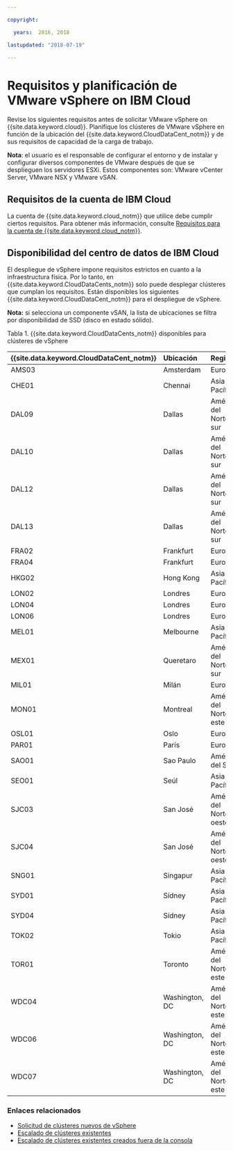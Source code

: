 ```yaml
---

copyright:

  years:  2016, 2018

lastupdated: "2018-07-19"

---
```


# Requisitos y planificación de VMware vSphere on IBM Cloud

Revise los siguientes requisitos antes de solicitar VMware vSphere on {{site.data.keyword.cloud}}. Planifique los clústeres de VMware vSphere en función de la ubicación del {{site.data.keyword.CloudDataCent_notm}} y de sus requisitos de capacidad de la carga de trabajo.

**Nota**: el usuario es el responsable de configurar el entorno y de instalar y configurar diversos componentes de VMware después de que se desplieguen los servidores ESXi. Estos componentes son: VMware vCenter Server, VMware NSX y VMware vSAN.

## Requisitos de la cuenta de IBM Cloud

La cuenta de {{site.data.keyword.cloud_notm}} que utilice debe cumplir ciertos requisitos. Para obtener más información, consulte [Requisitos para la cuenta de {{site.data.keyword.cloud_notm}}](../vmonic/slaccountrequirement.html).

## Disponibilidad del centro de datos de IBM Cloud

El despliegue de vSphere impone requisitos estrictos en cuanto a la infraestructura física. Por lo tanto, en {{site.data.keyword.CloudDataCents_notm}} solo puede desplegar clústeres que cumplan los requisitos. Están disponibles los siguientes {{site.data.keyword.CloudDataCent_notm}} para el despliegue de vSphere.

**Nota:** si selecciona un componente vSAN, la lista de ubicaciones se filtra por disponibilidad de SSD (disco en estado sólido).

Tabla 1. {{site.data.keyword.CloudDataCents_notm}} disponibles para clústeres de vSphere

| {{site.data.keyword.CloudDataCent_notm}} | Ubicación | Región |
|:----------------------|:---------|:-------|
| AMS03 | Amsterdam | Europa |
| CHE01 | Chennai | Asia-Pacífico |
| DAL09 | Dallas | América del Norte sur |
| DAL10 | Dallas | América del Norte sur |
| DAL12 | Dallas | América del Norte sur |
| DAL13 | Dallas | América del Norte sur |
| FRA02 | Frankfurt | Europa |
| FRA04 | Frankfurt | Europa |
| HKG02 | Hong Kong | Asia-Pacífico |
| LON02 | Londres | Europa |
| LON04 | Londres | Europa |
| LON06 | Londres | Europa |
| MEL01 | Melbourne | Asia-Pacífico |
| MEX01 | Queretaro | América del Norte sur |
| MIL01 | Milán | Europa |
| MON01 | Montreal | América del Norte este |
| OSL01 | Oslo | Europa |
| PAR01 | París | Europa |
| SAO01 | Sao Paulo | América del Sur |
| SEO01 | Seúl | Asia-Pacífico |
| SJC03 | San José | América del Norte oeste |
| SJC04 | San José | América del Norte oeste |
| SNG01 | Singapur | Asia-Pacífico |
| SYD01 | Sídney | Asia-Pacífico |
| SYD04 | Sídney | Asia-Pacífico |
| TOK02 | Tokio | Asia-Pacífico |
| TOR01 | Toronto | América del Norte este |
| WDC04 | Washington, DC | América del Norte este |
| WDC06 | Washington, DC | América del Norte este |
| WDC07 | Washington, DC | América del Norte este |

### Enlaces relacionados

* [Solicitud de clústeres nuevos de vSphere](vs_orderinginstances.html)
* [Escalado de clústeres existentes](vs_scalingexistingclusters.html)
* [Escalado de clústeres existentes creados fuera de la consola](vs_orderingforclustersoutside.html)
